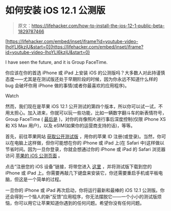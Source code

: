 # 如何安装 iOS 12.1 公测版

> 原文：<https://lifehacker.com/how-to-install-the-ios-12-1-public-beta-1829787466>

 [https://lifehacker.com/embed/inset/iframe?id=youtube-video-lhoYLI6kzjU&start=0](https://lifehacker.com/embed/inset/iframe?id=youtube-video-lhoYLI6kzjU&start=0)

<figcaption class="sc-1ptbguh-0 hxeMec caption">I have seen the future, and it is Group FaceTime.</figcaption> 

你应该在你的首选 iPhone 或 iPad 上安装 iOS 的公测版吗？大多数人对此持谨慎态度——尤其是在测试版还处于早期阶段的时候，因为你永远不知道什么样的 bug 会破坏你用 iPhone 做的事情(或者你最喜欢的应用程序)。

Watch

然而，我们现在是苹果 iOS 12.1 公开测试的第四个版本，所以你可以试一试，不用太担心。加入进来，你就可以玩一些功能，比如一辆数字翻斗车的新表情符号，Group FaceTime ( [最后是](https://lifehacker.com/what-to-use-for-video-calls-instead-of-facetime-1828527644) )，对你的肖像照片进行事后深度控制(仅限 iPhone XS 和 XS Max 用户)，以及 eSIM(如果你的运营商支持的话)，等等。

首先，前往苹果网站 [获取公开测试版](https://beta.apple.com/sp/betaprogram/) ，用你的苹果 ID 注册(或登录)。当然，你可以在电脑上这样做，但你可能想在你的 iPhone 或 iPad 上(在 Safari 中)这样做以节省时间。因为一旦你登录，你就会想通过你的 iPhone 或 iPad 的 Safari 浏览器访问 [苹果的 iOS 公测页面](https://beta.apple.com/sp/betaprogram/guide#ios) 。

点击“注册您的 iOS 设备”链接，将带您进入 [这里](https://beta.apple.com/sp/betaprogram/redemption#ios) ，并将测试版下载到您的 iPhone 或 iPad 上。你需要再敲几下键盘来安装它，你还需要重启手机或平板电脑，但这是一个简单的过程。

一旦你的 iPhone 或 iPad 再次启动，你将运行最新和最棒的 iOS 12.1 公测版。你还会得到一个恼人的新“反馈”应用程序，你无法摆脱它——一个小小的测试版烦恼，你可以用它让苹果知道你遇到的任何问题。希望你没有任何问题。